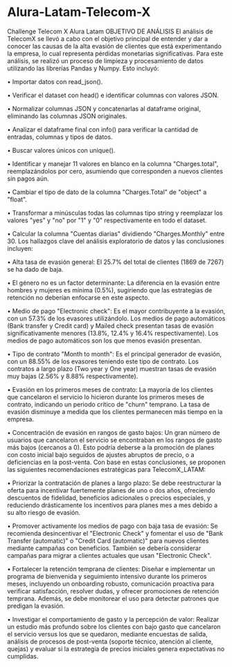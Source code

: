 # Alura-Latam-Telecom-X
Challenge Telecom X Alura Latam
OBJETIVO DE ANÁLISIS
El análisis de TelecomX se llevó a cabo con el objetivo principal de entender y dar a conocer las causas de la alta evasión de clientes que está experimentando la empresa, lo cual representa pérdidas monetarias significativas. Para este análisis, se realizó un proceso de limpieza y procesamiento de datos utilizando las librerías Pandas y Numpy. Esto incluyó:

• Importar datos con read_json().

• Verificar el dataset con head() e identificar columnas con valores JSON.

• Normalizar columnas JSON y concatenarlas al dataframe original, eliminando las columnas JSON originales.

• Analizar el dataframe final con info() para verificar la cantidad de entradas, columnas y tipos de datos.

• Buscar valores únicos con unique().

• Identificar y manejar 11 valores en blanco en la columna "Charges.total", reemplazándolos por cero, asumiendo que corresponden a nuevos clientes sin pagos aún.

• Cambiar el tipo de dato de la columna "Charges.Total" de "object" a "float".

• Transformar a minúsculas todas las columnas tipo string y reemplazar los valores "yes" y "no" por "1" y "0" respectivamente en todo el dataset.

• Calcular la columna "Cuentas diarias" dividiendo "Charges.Monthly" entre 30. Los hallazgos clave del análisis exploratorio de datos y las conclusiones incluyen:

• Alta tasa de evasión general: El 25.7% del total de clientes (1869 de 7267) se ha dado de baja.

• El género no es un factor determinante: La diferencia en la evasión entre hombres y mujeres es mínima (0.5%), sugiriendo que las estrategias de retención no deberían enfocarse en este aspecto.

• Medio de pago "Electronic check": Es el mayor contribuyente a la evasión, con un 57.3% de los evasores utilizándolo. Los medios de pago automáticos (Bank transfer y Credit card) y Mailed check presentan tasas de evasión significativamente menores (13.8%, 12.4% y 16.4% respectivamente). Los medios de pago automáticos son los que menos evasión presentan.

• Tipo de contrato "Month to month": Es el principal generador de evasión, con un 88.55% de los evasores teniendo este tipo de contrato. Los contratos a largo plazo (Two year y One year) muestran tasas de evasión muy bajas (2.56% y 8.88% respectivamente).

• Evasión en los primeros meses de contrato: La mayoría de los clientes que cancelaron el servicio lo hicieron durante los primeros meses de contrato, indicando un periodo crítico de "churn" temprano. La tasa de evasión disminuye a medida que los clientes permanecen más tiempo en la empresa.

• Concentración de evasión en rangos de gasto bajos: Un gran número de usuarios que cancelaron el servicio se encontraban en los rangos de gasto más bajos (cercanos a 0). Esto podría deberse a la promoción de planes con costo inicial bajo seguidos de ajustes abruptos de precio, o a deficiencias en la post-venta. Con base en estas conclusiones, se proponen las siguientes recomendaciones estratégicas para TelecomX_LATAM:

• Priorizar la contratación de planes a largo plazo: Se debe reestructurar la oferta para incentivar fuertemente planes de uno o dos años, ofreciendo descuentos de fidelidad, beneficios adicionales o precios especiales, y reduciendo drásticamente los incentivos para planes mes a mes debido a su alto riesgo de evasión.

• Promover activamente los medios de pago con baja tasa de evasión: Se recomienda desincentivar el "Electronic Check" y fomentar el uso de "Bank Transfer (automatic)" o "Credit Card (automatic)" para nuevos clientes mediante campañas con beneficios. También se debería considerar campañas para migrar a clientes actuales que usan "Electronic Check".

• Fortalecer la retención temprana de clientes: Diseñar e implementar un programa de bienvenida y seguimiento intensivo durante los primeros meses, incluyendo un onboarding robusto, comunicación proactiva para verificar satisfacción, resolver dudas, y ofrecer promociones de retención temprana. Además, se debe monitorear el uso para detectar patrones que predigan la evasión.

• Investigar el comportamiento de gasto y la percepción de valor: Realizar un estudio más profundo sobre los clientes con bajo gasto que cancelaron el servicio versus los que se quedaron, mediante encuestas de salida, análisis de procesos de post-venta (soporte técnico, atención al cliente, quejas) y evaluar si la estrategia de precios iniciales genera expectativas no cumplidas.

